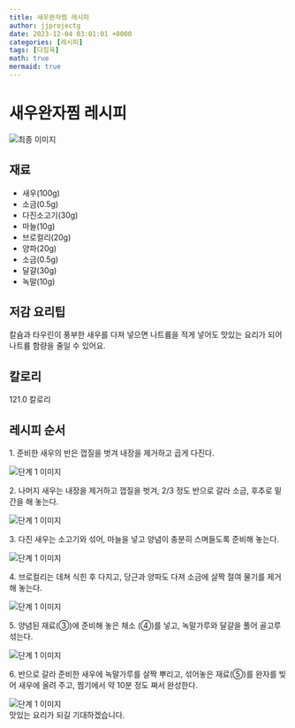 ```yaml
---
title: 새우완자찜 레시피
author: jjprojectg
date: 2023-12-04 03:01:01 +0000
categories: [레시피]
tags: [다짐육]
math: true
mermaid: true
---
```

<meta name="og:type" content="website"/>
<meta charset="UTF-8"/>
<div class="header">
  <h1>새우완자찜 레시피</h1>
</div>

<div class="container my-4">
  <div class="row">
    <div class="col-12 col-md-6">
      <div class="recipe-image">
        <img src="http://www.foodsafetykorea.go.kr/uploadimg/cook/10_00526_2.png" class="step-image" alt="최종 이미지"/>
      </div>
    </div>
    <div class="col-12 col-md-6">
      <div class="ingredients">
        <h2>재료</h2>
        <ul class="card">
          <li> 새우(100g) </li>
          <li>  소금(0.5g) </li>
          <li> 다진소고기(30g) </li>
          <li>  마늘(10g) </li>
          <li>  브로컬리(20g) </li>
          <li> 양파(20g) </li>
          <li>  소금(0.5g) </li>
          <li>  달걀(30g) </li>
          <li>  녹말(10g) </li>
</ul>
      </div>
    </div>
    <div class="col-12 col-md-6">
      <div class="ingredients">
        <h2>저감 요리팁</h2>
        <div class="card"> 
          <p>
            칼슘과 타우린이 풍부한 새우를 다져 넣으면 나트륨을 적게 넣어도 맛있는 요리가 되어 나트륨 함량을 줄일 수 있어요.
          </p>
        </div>
      </div>
      <div class="ingredients">
        <h2>칼로리</h2>
        <div class="card"> 
          <p>
            121.0 칼로리
          </p>
        </div>
      </div>
    </div>
  </div>

  <h2 class="my-4">레시피 순서</h2>
  <div class="card recipe-card">
    <div class="card-body recipe-step">
      <p class="card-text step-description">1. 준비한 새우의 반은 껍질을 벗겨
내장을 제거하고 곱게 다진다.</p>
      <img src="http://www.foodsafetykorea.go.kr/uploadimg/cook/20_00526_1.png" alt="단계 1 이미지" class="step-image"/>
    </div>
  </div>
  <div class="card recipe-card">
    <div class="card-body recipe-step">
      <p class="card-text step-description">2. 나머지 새우는 내장을 제거하고 껍질을
벗겨, 2/3 정도 반으로 갈라 소금, 후추로
밑간을 해 놓는다.</p>
      <img src="http://www.foodsafetykorea.go.kr/uploadimg/cook/20_00526_2.png" alt="단계 1 이미지" class="step-image"/>
    </div>
  </div>
  <div class="card recipe-card">
    <div class="card-body recipe-step">
      <p class="card-text step-description">3. 다진 새우는 소고기와 섞어, 마늘을
넣고 양념이 충분히 스며들도록 준비해
놓는다.</p>
      <img src="http://www.foodsafetykorea.go.kr/uploadimg/cook/20_00526_3.png" alt="단계 1 이미지" class="step-image"/>
    </div>
  </div>
  <div class="card recipe-card">
    <div class="card-body recipe-step">
      <p class="card-text step-description">4. 브로컬리는 데쳐 식힌 후 다지고, 당근과
양파도 다져 소금에 살짝 절여 물기를
제거해 놓는다.</p>
      <img src="http://www.foodsafetykorea.go.kr/uploadimg/cook/20_00526_4.png" alt="단계 1 이미지" class="step-image"/>
    </div>
  </div>
  <div class="card recipe-card">
    <div class="card-body recipe-step">
      <p class="card-text step-description">5. 양념된 재료(③)에 준비해 놓은 채소
(④)를 넣고, 녹말가루와 달걀을 풀어
골고루 섞는다.</p>
      <img src="http://www.foodsafetykorea.go.kr/uploadimg/cook/20_00526_5.png" alt="단계 1 이미지" class="step-image"/>
    </div>
  </div>
  <div class="card recipe-card">
    <div class="card-body recipe-step">
      <p class="card-text step-description">6. 반으로 갈라 준비한 새우에 녹말가루를
살짝 뿌리고, 섞어놓은 재료(⑤)를
완자를 빚어 새우에 올려 주고, 찜기에서
약 10분 정도 쪄서 완성한다.</p>
      <img src="http://www.foodsafetykorea.go.kr/uploadimg/cook/20_00526_6.png" alt="단계 1 이미지" class="step-image"/>
    </div>
  </div>

</div>
맛있는 요리가 되길 기대하겠습니다.
